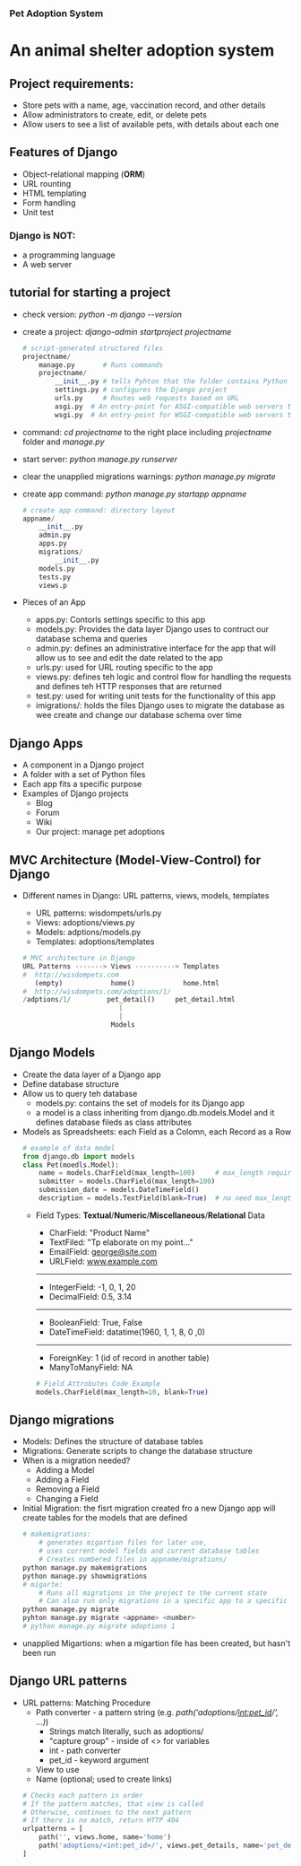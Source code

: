 ### Pet Adoption System
# An animal shelter adoption system

## Project requirements:
* Store pets with a name, age, vaccination record, and other details
* Allow administrators to create, edit, or delete pets
* Allow users to see a list of available pets, with details about each one

## Features of Django
* Object-relational mapping (**ORM**)
* URL rounting
* HTML templating
* Form handling
* Unit test

### Django is NOT:
* a programming language
* A web server

## tutorial for starting a project
* check version: *python -m django --version*
* create a project: *django-admin startproject projectname*

    ```python
    # script-generated structured files
    projectname/
        manage.py       # Runs commands
        projectname/
            __init__.py # tells Pyhton that the folder contains Python code
            settings.py # configures the Django project
            urls.py     # Routes web requests based on URL
            asgi.py  # An entry-point for ASGI-compatible web servers to serve your proj
            wsgi.py  # An entry-point for WSGI-compatible web servers to serve your proj
    ```
* command: *cd projectname* to the right place including *projectname* folder and *manage.py*
* start server: *python manage.py runserver*
* clear the unapplied migrations warnings: *python manage.py migrate*
* create app command: *python manage.py startapp appname*

    ```python
    # create app command: directory layout
    appname/
        __init__.py
        admin.py
        apps.py
        migrations/
            __init__.py
        models.py
        tests.py
        views.p
    ```
* Pieces of an App
    * apps.py: Contorls settings specific to this app
    * models.py: Provides the data layer Django uses to contruct our database schema and queries
    * admin.py: defines an administrative interface for the app that will allow us to see and edit the date related to the app
    * urls.py: used for URL routing specific to the app
    * views.py: defines teh logic and control flow for handling the requests and defines teh HTTP responses that are returned
    * test.py: used for writing unit tests for the functionality of this app
    * imigrations/: holds the files Django uses to migrate the database as wee create and change our database schema over time


## Django Apps
* A component in a Django project
* A folder with a set of Python files
* Each app fits a specific purpose
* Examples of Django projects
    * Blog
    * Forum
    * Wiki
    * Our project: manage pet adoptions

## MVC Architecture (Model-View-Control) for Django
* Different names in Django: URL patterns, views, models, templates
    * URL patterns: wisdompets/urls.py
    * Views: adoptions/views.py
    * Models: adptions/models.py
    * Templates: adoptions/templates
    
    ```python
    # MVC architecture in Django
    URL Patterns -------> Views ----------> Templates
    #  http://wisdompets.com
       (empty)            home()            home.html  
    #  http://wisdompets.com/adoptions/1/
    /adptions/1/         pet_detail()     pet_detail.html
                            |
                            |
                          Models
    ```

## Django Models
* Create the data layer of a Django app
* Define database structure
* Allow us to query teh database
    * models.py: contains the set of models for its Django app
    * a model is a class inheriting from django.db.models.Model and it defines database fileds as class attributes
* Models as Spreadsheets: each Field as a Colomn, each Record as a Row
    ```python
    # example of data model
    from django.db import models
    class Pet(moedls.Model):
        name = models.CharField(max_length=100)     # max_length required
        submitter = models.CharField(max_length=100)
        submission_date = models.DateTimeField()
        description = models.TextField(blank=True)  # no need max_length
    ```
    * Field Types: **Textual**/**Numeric**/**Miscellaneous**/**Relational** Data
        * CharField: "Product Name"
        * TextFiled: "Tp elaborate on my point..."
        * EmailField: george@site.com
        * URLField: www.example.com
        ----------------------------------------------
        * IntegerField: -1, 0, 1, 20
        * DecimalField: 0.5, 3.14
        ----------------------------------------------
        * BooleanField: True, False
        * DateTimeField: datatime(1960, 1, 1, 8, 0 ,0)
        ----------------------------------------------
        * ForeignKey: 1 (id of record in another table)
        * ManyToManyField: NA

        ```python
        # Field Attrobutes Code Example
        models.CharField(max_length=10, blank=True)
        ```

## Django migrations
* Models: Defines the structure of database tables
* Migrations: Generate scripts to change the database structure
* When is a migration needed?
    * Adding a Model
    * Adding a Field
    * Removing a Field
    * Changing a Field
* Initial Migration: the fisrt migration created fro a new Django app will create tables for the models that are defined
    ```python
    # makemigrations:
        # generates migartion files for later use, 
        # uses current model fields and current database tables
        # Creates numbered files in appname/migrations/
    python manage.py makemigrations
    python manage.py showmigrations
    # migarte:
        # Runs all migrations in the project to the current state
        # Can also run only migrations in a specific app to a specific number using
    python manage.py migrate
    pyhton manage.py migrate <appname> <number>
    # python manage.py migrate adoptions 1
    ```
* unapplied Migartions: when a migartion file has been created, but hasn't been run

## Django URL patterns
* URL patterns: Matching Procedure
    * Path converter - a pattern string (e.g. *path('adoptions/<int:pet_id>/', ...)*)
        * Strings match literally, such as adoptions/
        * "capture group" - inside of <> for variables
        * int - path converter
        * pet_id - keyword argument
    * View to use
    * Name (optional; used to create links)
    ```python
    # Checks each pattern in order
    # If the pattern matches, that view is called
    # Otherwise, continues to the next pattern
    # If there is no match, return HTTP 404
    urlpatterns = [
        path('', views.home, name='home')
        path('adoptions/<int:pet_id>/', views.pet_details, name='pet_details'),
    ]
    ```





